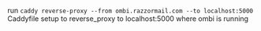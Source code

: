 run
`caddy reverse-proxy --from ombi.razzormail.com --to localhost:5000`
Caddyfile setup to reverse_proxy to localhost:5000 where ombi is running